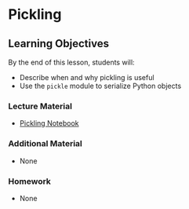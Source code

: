 # Pickling

## Learning Objectives
By the end of this lesson, students will:
- Describe when and why pickling is useful  
- Use the `pickle` module to serialize Python objects

### Lecture Material
- [Pickling Notebook](pickling.ipynb)  

### Additional Material
- None

### Homework
- None